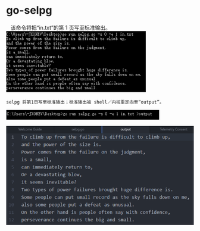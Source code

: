 # go-selpg

    该命令将把“in.txt”的第 1 页写至标准输出。
![](https://github.com/JXONEV/go-selpg/raw/master/image/2.png)

    selpg 将第1页写至标准输出；标准输出被 shell／内核重定向至“output”。
![](https://github.com/JXONEV/go-selpg/raw/master/image/3.png)

![](https://github.com/JXONEV/go-selpg/raw/master/image/4.png)
